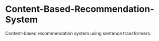 # Content-Based-Recommendation-System
Content-based recommendation system using sentence transformers.
